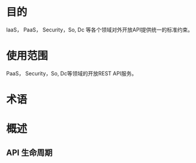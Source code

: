 # <a id="objective"></a>目的
IaaS， PaaS， Security，So, Dc 等各个领域对外开放API提供统一的标准约束。

# <a id="scope"></a>使用范围
PaaS， Security，So, Dc等领域的开放REST API服务。

# <a id="terms"></a>术语
# <a id="overview"></a>概述
## <a id="api_lifecycle"></a> API 生命周期
